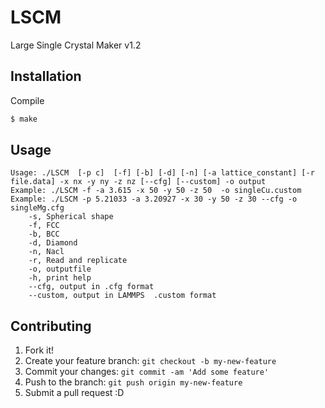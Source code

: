 # LSCM
Large Single Crystal Maker
v1.2

## Installation

Compile

```bash
$ make
```

## Usage

```
Usage: ./LSCM  [-p c]  [-f] [-b] [-d] [-n] [-a lattice_constant] [-r file.data] -x nx -y ny -z nz [--cfg] [--custom] -o output
Example: ./LSCM -f -a 3.615 -x 50 -y 50 -z 50  -o singleCu.custom
Example: ./LSCM -p 5.21033 -a 3.20927 -x 30 -y 50 -z 30 --cfg -o singleMg.cfg
    -s, Spherical shape 
    -f, FCC 
    -b, BCC 
    -d, Diamond 
    -n, Nacl 
    -r, Read and replicate 
    -o, outputfile
    -h, print help
	--cfg, output in .cfg format
	--custom, output in LAMMPS  .custom format
```

## Contributing

1. Fork it!
2. Create your feature branch: `git checkout -b my-new-feature`
3. Commit your changes: `git commit -am 'Add some feature'`
4. Push to the branch: `git push origin my-new-feature`
5. Submit a pull request :D

